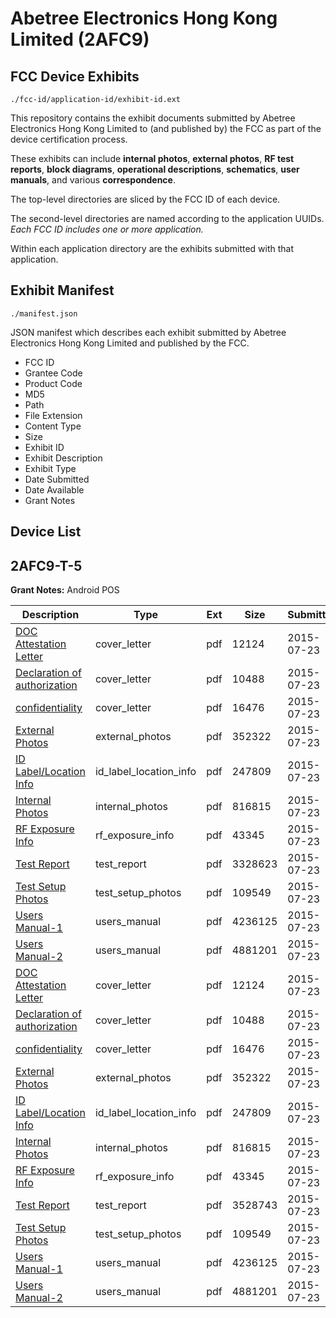 # Abetree Electronics Hong Kong Limited (2AFC9)
## FCC Device Exhibits

```
./fcc-id/application-id/exhibit-id.ext
```

This repository contains the exhibit documents submitted by Abetree Electronics Hong Kong Limited to (and published by) the FCC as part of the device certification process.

These exhibits can include **internal photos**, **external photos**, **RF test reports**, **block diagrams**, **operational descriptions**, **schematics**, **user manuals**, and various **correspondence**.

The top-level directories are sliced by the FCC ID of each device.

The second-level directories are named according to the application UUIDs. *Each FCC ID includes one or more application.*

Within each application directory are the exhibits submitted with that application. 

## Exhibit Manifest

```
./manifest.json
```

JSON manifest which describes each exhibit submitted by Abetree Electronics Hong Kong Limited and published by the FCC.

- FCC ID
- Grantee Code
- Product Code
- MD5
- Path
- File Extension
- Content Type
- Size
- Exhibit ID
- Exhibit Description
- Exhibit Type
- Date Submitted
- Date Available
- Grant Notes

## Device List
## 2AFC9-T-5
**Grant Notes:** Android POS

| Description | Type | Ext | Size | Submitted | Available |
| ----------- | ---- | --- | ---- | --------- | --------- |
| [DOC Attestation Letter](2AFC9-T-5/147ff70c728d7ff5bac486f3a09297a9/2689031.pdf) | cover_letter | pdf | 12124 | 2015-07-23 | 2015-07-23 |
| [Declaration of authorization](2AFC9-T-5/147ff70c728d7ff5bac486f3a09297a9/2689032.pdf) | cover_letter | pdf | 10488 | 2015-07-23 | 2015-07-23 |
| [confidentiality](2AFC9-T-5/147ff70c728d7ff5bac486f3a09297a9/2689033.pdf) | cover_letter | pdf | 16476 | 2015-07-23 | 2015-07-23 |
| [External Photos](2AFC9-T-5/147ff70c728d7ff5bac486f3a09297a9/2689025.pdf) | external_photos | pdf | 352322 | 2015-07-23 | 2015-07-23 |
| [ID Label/Location Info](2AFC9-T-5/147ff70c728d7ff5bac486f3a09297a9/2689027.pdf) | id_label_location_info | pdf | 247809 | 2015-07-23 | 2015-07-23 |
| [Internal Photos](2AFC9-T-5/147ff70c728d7ff5bac486f3a09297a9/2689026.pdf) | internal_photos | pdf | 816815 | 2015-07-23 | 2015-07-23 |
| [RF Exposure Info](2AFC9-T-5/147ff70c728d7ff5bac486f3a09297a9/2689035.pdf) | rf_exposure_info | pdf | 43345 | 2015-07-23 | 2015-07-23 |
| [Test Report](2AFC9-T-5/147ff70c728d7ff5bac486f3a09297a9/2689034.pdf) | test_report | pdf | 3328623 | 2015-07-23 | 2015-07-23 |
| [Test Setup Photos](2AFC9-T-5/147ff70c728d7ff5bac486f3a09297a9/2689028.pdf) | test_setup_photos | pdf | 109549 | 2015-07-23 | 2015-07-23 |
| [Users Manual-1](2AFC9-T-5/147ff70c728d7ff5bac486f3a09297a9/2689029.pdf) | users_manual | pdf | 4236125 | 2015-07-23 | 2015-07-23 |
| [Users Manual-2](2AFC9-T-5/147ff70c728d7ff5bac486f3a09297a9/2689030.pdf) | users_manual | pdf | 4881201 | 2015-07-23 | 2015-07-23 |
| [DOC Attestation Letter](2AFC9-T-5/ad2c1bfa0673d7d133d637cffcd44c12/2689031.pdf) | cover_letter | pdf | 12124 | 2015-07-23 | 2015-07-23 |
| [Declaration of authorization](2AFC9-T-5/ad2c1bfa0673d7d133d637cffcd44c12/2689032.pdf) | cover_letter | pdf | 10488 | 2015-07-23 | 2015-07-23 |
| [confidentiality](2AFC9-T-5/ad2c1bfa0673d7d133d637cffcd44c12/2689033.pdf) | cover_letter | pdf | 16476 | 2015-07-23 | 2015-07-23 |
| [External Photos](2AFC9-T-5/ad2c1bfa0673d7d133d637cffcd44c12/2689025.pdf) | external_photos | pdf | 352322 | 2015-07-23 | 2015-07-23 |
| [ID Label/Location Info](2AFC9-T-5/ad2c1bfa0673d7d133d637cffcd44c12/2689027.pdf) | id_label_location_info | pdf | 247809 | 2015-07-23 | 2015-07-23 |
| [Internal Photos](2AFC9-T-5/ad2c1bfa0673d7d133d637cffcd44c12/2689026.pdf) | internal_photos | pdf | 816815 | 2015-07-23 | 2015-07-23 |
| [RF Exposure Info](2AFC9-T-5/ad2c1bfa0673d7d133d637cffcd44c12/2689035.pdf) | rf_exposure_info | pdf | 43345 | 2015-07-23 | 2015-07-23 |
| [Test Report](2AFC9-T-5/ad2c1bfa0673d7d133d637cffcd44c12/2689051.pdf) | test_report | pdf | 3528743 | 2015-07-23 | 2015-07-23 |
| [Test Setup Photos](2AFC9-T-5/ad2c1bfa0673d7d133d637cffcd44c12/2689028.pdf) | test_setup_photos | pdf | 109549 | 2015-07-23 | 2015-07-23 |
| [Users Manual-1](2AFC9-T-5/ad2c1bfa0673d7d133d637cffcd44c12/2689029.pdf) | users_manual | pdf | 4236125 | 2015-07-23 | 2015-07-23 |
| [Users Manual-2](2AFC9-T-5/ad2c1bfa0673d7d133d637cffcd44c12/2689030.pdf) | users_manual | pdf | 4881201 | 2015-07-23 | 2015-07-23 |
